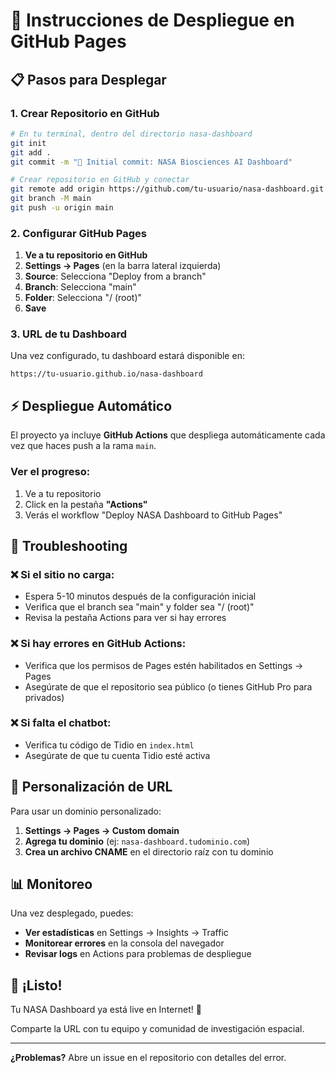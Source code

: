 # 🚀 Instrucciones de Despliegue en GitHub Pages

## 📋 Pasos para Desplegar

### 1. **Crear Repositorio en GitHub**

```bash
# En tu terminal, dentro del directorio nasa-dashboard
git init
git add .
git commit -m "🚀 Initial commit: NASA Biosciences AI Dashboard"

# Crear repositorio en GitHub y conectar
git remote add origin https://github.com/tu-usuario/nasa-dashboard.git
git branch -M main
git push -u origin main
```

### 2. **Configurar GitHub Pages**

1. **Ve a tu repositorio en GitHub**
2. **Settings → Pages** (en la barra lateral izquierda)
3. **Source**: Selecciona "Deploy from a branch"
4. **Branch**: Selecciona "main"
5. **Folder**: Selecciona "/ (root)"
6. **Save**

### 3. **URL de tu Dashboard**

Una vez configurado, tu dashboard estará disponible en:
```
https://tu-usuario.github.io/nasa-dashboard
```

## ⚡ Despliegue Automático

El proyecto ya incluye **GitHub Actions** que despliega automáticamente cada vez que haces push a la rama `main`.

### Ver el progreso:
1. Ve a tu repositorio
2. Click en la pestaña **"Actions"**
3. Verás el workflow "Deploy NASA Dashboard to GitHub Pages"

## 🔧 Troubleshooting

### ❌ **Si el sitio no carga:**
- Espera 5-10 minutos después de la configuración inicial
- Verifica que el branch sea "main" y folder sea "/ (root)"
- Revisa la pestaña Actions para ver si hay errores

### ❌ **Si hay errores en GitHub Actions:**
- Verifica que los permisos de Pages estén habilitados en Settings → Pages
- Asegúrate de que el repositorio sea público (o tienes GitHub Pro para privados)

### ❌ **Si falta el chatbot:**
- Verifica tu código de Tidio en `index.html`
- Asegúrate de que tu cuenta Tidio esté activa

## 🎯 Personalización de URL

Para usar un dominio personalizado:
1. **Settings → Pages → Custom domain**
2. **Agrega tu dominio** (ej: `nasa-dashboard.tudominio.com`)
3. **Crea un archivo CNAME** en el directorio raíz con tu dominio

## 📊 Monitoreo

Una vez desplegado, puedes:
- **Ver estadísticas** en Settings → Insights → Traffic
- **Monitorear errores** en la consola del navegador
- **Revisar logs** en Actions para problemas de despliegue

## 🚀 ¡Listo!

Tu NASA Dashboard ya está live en Internet! 🎉

Comparte la URL con tu equipo y comunidad de investigación espacial.

---

**¿Problemas?** Abre un issue en el repositorio con detalles del error.